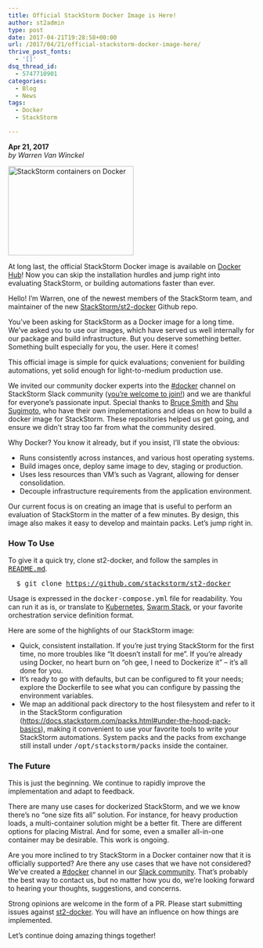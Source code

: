 ```yaml
---
title: Official StackStorm Docker Image is Here!
author: st2admin
type: post
date: 2017-04-21T19:28:58+00:00
url: /2017/04/21/official-stackstorm-docker-image-here/
thrive_post_fonts:
  - '[]'
dsq_thread_id:
  - 5747710901
categories:
  - Blog
  - News
tags:
  - Docker
  - StackStorm

---
```

<p dir="ltr">
  <strong>Apr 21, 2017</strong><br /> <em>by Warren Van Winckel</em>
</p>

<p dir="ltr">
  <img loading="lazy" src="https://stackstorm.com/wp/wp-content/uploads/2017/04/stackstormondocker.png" alt="StackStorm containers on Docker" class="alignleft wp-image-6761 size-full" width="256" height="182" srcset="https://stackstorm.com/wp/wp-content/uploads/2017/04/stackstormondocker.png 256w, https://stackstorm.com/wp/wp-content/uploads/2017/04/stackstormondocker-150x107.png 150w, https://stackstorm.com/wp/wp-content/uploads/2017/04/stackstormondocker-80x57.png 80w, https://stackstorm.com/wp/wp-content/uploads/2017/04/stackstormondocker-220x156.png 220w, https://stackstorm.com/wp/wp-content/uploads/2017/04/stackstormondocker-141x100.png 141w, https://stackstorm.com/wp/wp-content/uploads/2017/04/stackstormondocker-211x150.png 211w" sizes="(max-width: 256px) 100vw, 256px" />
</p>

<p dir="ltr" id="docs-internal-guid-652d0c46-91d8-b8a9-3e87-43c4134b5709">
  <span>At long last, the official StackStorm Docker image is available on </span><a href="https://hub.docker.com/r/stackstorm/stackstorm"><span>Docker Hub</span></a><span>! Now you can skip the installation hurdles and jump right into evaluating StackStorm, or building automations faster than ever.<br /> </span>
</p>

<p dir="ltr">
  <span>Hello! I’m Warren, one of the newest members of the StackStorm team, and maintainer of the new </span><a href="https://github.com/stackstorm/st2-docker"><span>StackStorm/</span><span>st2-docker</span></a><span> Github repo.</span>
</p>

<p dir="ltr">
  <span>You’ve been asking for StackStorm as a Docker image for a long time. We’ve asked you to use our images, which have served us well internally for our package and build infrastructure. But you deserve something better. Something built especially for you, the user. Here it comes!</span>
</p>

<!--more-->

<p dir="ltr">
  <span>This official image is simple for quick evaluations; convenient for building automations, yet solid enough for light-to-medium production use.</span>
</p>

<p dir="ltr">
  <span>We invited our community docker experts into the <a href="https://stackstorm-community.slack.com/messages/C4QEPNE85/">#docker</a> channel on StackStorm Slack community (</span><a href="https://stackstorm.com/community-signup"><span>you’re welcome to join!</span></a><span>) and we are thankful for everyone’s passionate input. Special thanks to </span><a href="https://gitlab.com/smithx10/st2"><span>Bruce Smith</span></a><span> and </span><a href="https://github.com/shusugmt/docker-st2"><span>Shu Sugimoto</span></a><span>, who have their own implementations and ideas on how to build a docker image for StackStorm. These repositories helped us get going, and ensure we didn’t stray too far from what the community desired.</span>
</p>

<p dir="ltr">
  <span>Why Docker? You know it already, but if you insist, I’ll state the obvious:</span>
</p>

  * <span>Runs consistently across instances, and various host operating systems.</span>
  * <span>Build images once, deploy same image to dev, staging or production.</span>
  * <span>Uses less resources than VM’s such as Vagrant, allowing for denser consolidation.</span>
  * <span>Decouple infrastructure requirements from the application environment.</span>

<p dir="ltr">
  <span>Our current focus is on creating an image that is useful to perform an evaluation of StackStorm in the matter of a few minutes. By design, this image also makes it easy to develop and maintain packs. Let’s jump right in.</span>
</p>

### **How To Use**

<p dir="ltr">
  <span>To give it a quick try, clone </span><span>st2-docker</span><span>, and follow the samples in </span><span style="font-family: terminal,monaco,monospace"><a href="https://github.com/stackstorm/st2-docker">README.md</a></span><span>.</span>
</p>

<p dir="ltr">
  <span style="font-family: terminal,monaco,monospace">  $ git clone <a href="https://github.com/stackstorm/st2-docker">https://github.com/stackstorm/st2-docker</a></span>
</p>

<p dir="ltr">
  <span>Usage is expressed in the </span><span style="font-family: terminal,monaco,monospace">docker-compose.yml</span><span> file for readability. You can run it as is, or translate to </span><a href="https://kubernetes.io"><span>Kubernetes</span></a><span>, </span><a href="https://docs.docker.com/engine/swarm/stack-deploy/"><span>Swarm Stack</span></a><span>, or your favorite orchestration service definition format.<br /> </span>
</p>

<p dir="ltr">
  <span>Here are some of the highlights of our StackStorm image:</span>
</p>

  * <span>Quick, consistent installation. If you’re just trying StackStorm for the first time, no more troubles like “It doesn’t install for me”. If you’re already using Docker, no heart burn on “oh gee, I need to Dockerize it” &#8211; it’s all done for you.</span>
  * <span>It’s ready to go with defaults, but can be configured to fit your needs; explore the Dockerfile to see what you can configure by passing the environment variables.</span>
  * <span>We map an additional pack directory to the host filesystem and refer to it in the StackStorm configuration (<a href="https://www.google.com/url?q=https://docs.stackstorm.com/packs.html%23under-the-hood-pack-basics&sa=D&ust=1492807450522000&usg=AFQjCNG6tSTDnbnqu_VqTlaohG0ntQUqUw" target="_blank" rel="noopener noreferrer">https://docs.stackstorm.com/packs.html#under-the-hood-pack-basics</a>), making it convenient to use your favorite tools to write your StackStorm automations. System packs and the packs from exchange still install under </span><span style="font-family: terminal,monaco,monospace">/opt/stackstorm/packs</span> <span>inside the container.</span>

### **The Future**

<p dir="ltr">
  <span>This is just the beginning. We continue to rapidly improve the implementation and adapt to feedback.</span>
</p>

<p dir="ltr">
  <span>There are many use cases for dockerized StackStorm, and we we know there’s no “one size fits all” solution. For instance, for heavy production loads, a multi-container solution might be a better fit. There are different options for placing Mistral. And for some, even a smaller all-in-one container may be desirable. This work is ongoing.</span>
</p>

<p dir="ltr">
  <span>Are you more inclined to try StackStorm in a Docker container now that it is officially supported? Are there any use cases that we have not considered? We’ve created a <a href="https://stackstorm-community.slack.com/messages/C4QEPNE85/">#docker</a> channel in our </span><a href="https://stackstorm.com/community-signup"><span>Slack community</span></a><span>. That’s probably the best way to contact us, but no matter how you do, we’re looking forward to hearing your thoughts, suggestions, and concerns. </span>
</p>

<p dir="ltr">
  <span>Strong opinions are welcome in the form of a PR. Please start submitting issues against </span><a href="https://github.com/StackStorm/st2-docker"><span>st2-docker</span></a><span>. You will have an influence on how things are implemented.</span>
</p>

<p dir="ltr">
  <span>Let’s continue doing amazing things together!</span>
</p>